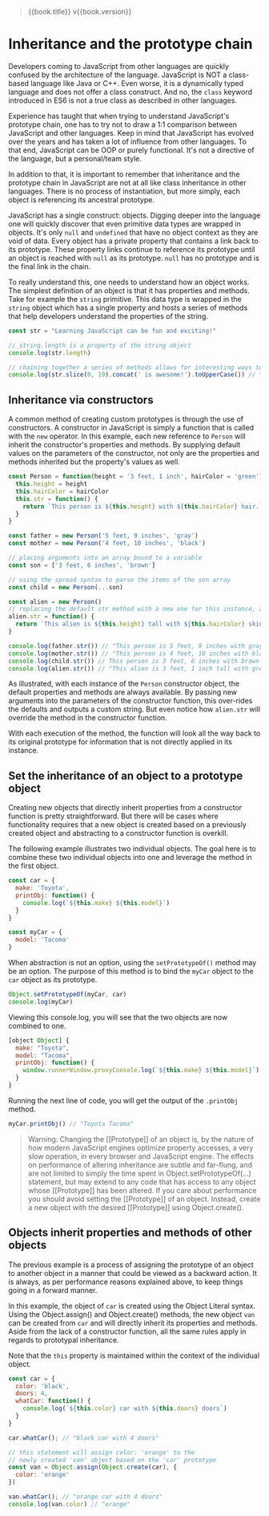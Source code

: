 > {{book.title}} v{{book.version}}

# Inheritance and the prototype chain

Developers coming to JavaScript from other languages are quickly confused by the architecture of the language. JavaScript is NOT a class-based language like Java or C++. Even worse, it is a dynamically typed language and does not offer a class construct. And no, the `class` keyword introduced in ES6 is not a true class as described in other languages.

Experience has taught that when trying to understand JavaScript's prototype chain, one has to try not to draw a 1:1 comparison between JavaScript and other languages. Keep in mind that JavaScript has evolved over the years and has taken a lot of influence from other languages. To that end, JavaScript can be OOP or purely functional. It's not a directive of the language, but a personal/team style.

In addition to that, it is important to remember that inheritance and the prototype chain in JavaScript are not at all like class inheritance in other languages. There is no process of instantiation, but more simply, each object is referencing its ancestral prototype.

JavaScript has a single construct: objects. Digging deeper into the language one will quickly discover that even primitive data types are wrapped in objects. It's only `null` and `undefined` that have no object context as they are void of data. Every object has a private property that contains a link back to its prototype. These property links continue to reference its prototype until an object is reached with `null` as its prototype. `null` has no prototype and is the final link in the chain.

To really understand this, one needs to understand how an object works. The simplest definition of an object is that it has properties and methods. Take for example the `string` primitive. This data type is wrapped in the `string` object which has a single property and hosts a series of methods that help developers understand the properties of the string.

```js
const str = "Learning JavaScript can be fun and exciting!"

// string.length is a property of the string object
console.log(str.length)

// chaining together a series of methods allows for interesting ways to play with data
console.log(str.slice(0, 19).concat(' is awesome!').toUpperCase()) // "LEARNING JAVASCRIPT IS AWESOME!"
```

## Inheritance via constructors

A common method of creating custom prototypes is through the use of constructors. A constructor in JavaScript is simply a function that is called with the `new` operator. In this example, each new reference to `Person` will inherit the constructor's properties and methods. By supplying default values on the parameters of the constructor, not only are the properties and methods inherited but the property's values as well.

```js
const Person = function(height = '3 feet, 1 inch', hairColor = 'green') {
  this.height = height
  this.hairColor = hairColor
  this.str = function() {
    return `This person is ${this.height} with ${this.hairColor} hair.`
  }
}

const father = new Person('5 feet, 9 inches', 'gray')
const mother = new Person('4 feet, 10 inches', 'black')

// placing arguments into an array bound to a variable
const son = ['3 feet, 6 inches', 'brown']

// using the spread syntax to parse the items of the son array
const child = new Person(...son)

const alien = new Person()
// replacing the default str method with a new one for this instance, all other methods are still inherited
alien.str = function() {
  return `This alien is ${this.height} tall with ${this.hairColor} skin.`
}

console.log(father.str()) // "This person is 5 feet, 9 inches with gray hair."
console.log(mother.str()) // "This person is 4 feet, 10 inches with black hair."
console.log(child.str()) // This person is 3 feet, 6 inches with brown hair."
console.log(alien.str()) // "This alien is 3 feet, 1 inch tall with green skin."
```

As illustrated, with each instance of the `Person` constructor object, the default properties and methods are always available. By passing new arguments into the parameters of the constructor function, this over-rides the defaults and outputs a custom string. But even notice how `alien.str` will override the method in the constructor function.

With each execution of the method, the function will look all the way back to its original prototype for information that is not directly applied in its instance.

## Set the inheritance of an object to a prototype object

Creating new objects that directly inherit properties from a constructor function is pretty straightforward. But there will be cases where functionality requires that a new object is created based on a previously created object and abstracting to a constructor function is overkill.

The following example illustrates two individual objects. The goal here is to combine these two individual objects into one and leverage the method in the first object.

```js
const car = {
  make: 'Toyota',
  printObj: function() {
    console.log(`${this.make} ${this.model}`)
  }
}

const myCar = {
  model: 'Tacoma'
}
```

When abstraction is not an option, using the `setPrototypeOf()` method may be an option. The purpose of this method is to bind the `myCar` object to the `car` object as its prototype.

```js
Object.setPrototypeOf(myCar, car)
console.log(myCar)
```

Viewing this console.log, you will see that the two objects are now combined to one.

```js
[object Object] {
  make: "Toyota",
  model: "Tacoma",
  printObj: function() {
    window.runnerWindow.proxyConsole.log(`${this.make} ${this.model}`)
  }
}
```

Running the next line of code, you will get the output of the `.printObj` method.

```js
myCar.printObj() // "Toyota Tacoma"
```

> Warning: Changing the [[Prototype]] of an object is, by the nature of how modern JavaScript engines optimize property accesses, a very slow operation, in every browser and JavaScript engine. The effects on performance of altering inheritance are subtle and far-flung, and are not limited to simply the time spent in Object.setPrototypeOf(...) statement, but may extend to any code that has access to any object whose [[Prototype]] has been altered. If you care about performance you should avoid setting the [[Prototype]] of an object. Instead, create a new object with the desired [[Prototype]] using Object.create().

## Objects inherit properties and methods of other objects

The previous example is a process of assigning the prototype of an object to another object in a manner that could be viewed as a backward action. It is always, as per performance reasons explained above, to keep things going in a forward manner.

In this example, the object of `car` is created using the Object Literal syntax. Using the Object.assign() and Object.create() methods, the new object `van` can be created from `car` and will directly inherit its properties and methods. Aside from the lack of a constructor function, all the same rules apply in regards to prototypal inheritance.

Note that the `this` property is maintained within the context of the individual object.

```js
const car = {
  color: 'black',
  doors: 4,
  whatCar: function() {
    console.log(`${this.color} car with ${this.doors} doors`)
  }
}

car.whatCar(); // "black car with 4 doors"

// this statement will assign color: 'orange' to the
// newly created 'van' object based on the 'car' prototype
const van = Object.assign(Object.create(car), {
  color: 'orange'
})

van.whatCar(); // "orange car with 4 doors"
console.log(van.color) // "orange"
```
